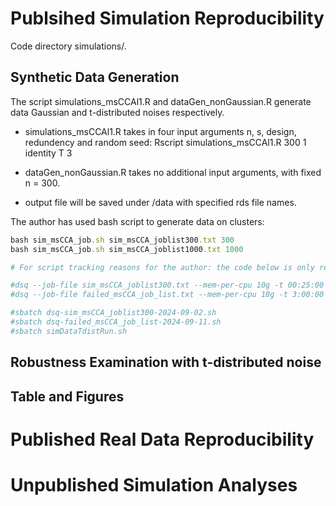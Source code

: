# Publsihed Simulation Reproducibility
Code directory simulations/.
## Synthetic Data Generation
The script simulations_msCCAl1.R and dataGen_nonGaussian.R generate data Gaussian and t-distributed noises respectively. 

-  simulations_msCCAl1.R takes in four input arguments n, s, design, redundency and random seed: Rscript simulations_msCCAl1.R 300 1 identity T 3

- dataGen_nonGaussian.R takes no additional input arguments, with fixed n = 300.

- output file will be saved under /data with specified rds file names.

The author has used bash script to generate data on clusters:

```ruby
bash sim_msCCA_job.sh sim_msCCA_joblist300.txt 300
bash sim_msCCA_job.sh sim_msCCA_joblist1000.txt 1000

# For script tracking reasons for the author: the code below is only relevant to authors for keeping track of her code during paper revision

#dsq --job-file sim_msCCA_joblist300.txt --mem-per-cpu 10g -t 00:25:00 --mail-type ALL
#dsq --job-file failed_msCCA_job_list.txt --mem-per-cpu 10g -t 3:00:00 --mail-type ALL

#sbatch dsq-sim_msCCA_joblist300-2024-09-02.sh
#sbatch dsq-failed_msCCA_job_list-2024-09-11.sh
#sbatch simDataTdistRun.sh
```
##  
## Robustness Examination with t-distributed noise

## Table and Figures
# Published Real Data Reproducibility

# Unpublished Simulation Analyses





